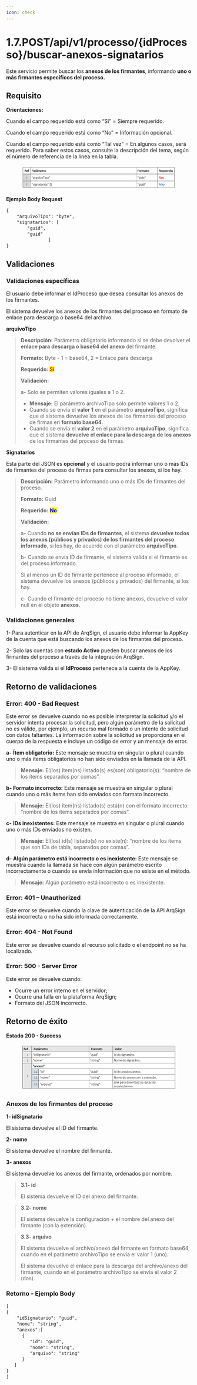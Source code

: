 ```yaml
---
icon: check
---
```


# 1.7.POST/api/v1/processo/{idProcesso}/buscar-anexos-signatarios

Este servicio permite buscar los **anexos de los firmantes**, informando **uno o más firmantes específicos del proceso.**

## **Requisito**

**Orientaciones:**

Cuando el campo requerido está como “Sí” = Siempre requerido.

Cuando el campo requerido está como “No” = Información opcional.

Cuando el campo requerido está como “Tal vez” = En algunos casos, será requerido. Para saber estos casos, consulte la descripción del tema, según el número de referencia de la línea en la tabla.

<figure><img src="../../../../../.gitbook/assets/image (789).png" alt=""><figcaption></figcaption></figure>

**Ejemplo Body Request**

```
{
    "arquivoTipo": "byte",
    "signatarios": [
        "guid",
        "guid"
                ]
}
```

## **Validaciones**

### **Validaciones específicas**

El usuario debe informar el IdProceso que desea consultar los anexos de los firmantes.

El sistema devuelve los anexos de los firmantes del proceso en formato de enlace para descarga o base64 del archivo.

**arquivoTipo**

> **Descripción:** Parámetro obligatorio informando si se debe devolver el **enlace para descarga o base64 del anexo** del firmante.
>
> **Formato:** Byte - 1 = base64, 2 = Enlace para descarga
>
> **Requerido:&#x20;**<mark style="color:red;">**Sí**</mark>
>
> **Validación:**&#x20;
>
> a- Solo se permiten valores iguales a 1 o 2.
>
> * **Mensaje:** El parámetro archivoTipo solo permite valores 1 o 2.
> * Cuando se envía el **valor 1** en el parámetro **arquivoTipo**, significa que el sistema devuelve los anexos de los firmantes del proceso de firmas en **formato base64**.
> * Cuando se envía el **valor 2** en el parámetro **arquivoTipo**, significa que el sistema **devuelve el enlace para la descarga de los anexos** de los firmantes del proceso de firmas.

**Signatarios**

Esta parte del JSON es **opcional** y el usuario podrá informar uno o más IDs de firmantes del proceso de firmas para consultar los anexos, si los hay.

> **Descripción:** Parámetro informando uno o más IDs de firmantes del proceso.
>
> **Formato:** Guid
>
> **Requerido:** <mark style="color:blue;">**No**</mark>
>
> **Validación:**&#x20;
>
> a- Cuando **no se envían IDs de firmantes**, el sistema **devuelve todos los anexos (públicos y privados) de los firmantes del proceso informado**, si los hay, de acuerdo con el parámetro **arquivoTipo**.
>
> b- Cuando se envía ID de firmante, el sistema valida si el firmante es del proceso informado.
>
> Si al menos un ID de firmante pertenece al proceso informado, el sistema devuelve los anexos (públicos y privados) del firmante, si los hay.
>
> c- Cuando el firmante del proceso no tiene anexos, devuelve el valor null en el objeto **anexos**.

### **Validaciones generales**

1- Para autenticar en la API de ArqSign, el usuario debe informar la AppKey de la cuenta que está buscando los anexos de los firmantes del proceso.

2- Solo las cuentas con **estado Activo** pueden buscar anexos de los firmantes del proceso a través de la integración ArqSign.

3- El sistema valida si el **IdProceso** pertenece a la cuenta de la AppKey.

## **Retorno de validaciones**

### **Error: 400 - Bad Request**

Este error se devuelve cuando no es posible interpretar la solicitud y/o el servidor intenta procesar la solicitud, pero algún parámetro de la solicitud no es válido, por ejemplo, un recurso mal formado o un intento de solicitud con datos faltantes. La información sobre la solicitud se proporciona en el cuerpo de la respuesta e incluye un código de error y un mensaje de error.

**a-** **Ítem obligatorio:** Este mensaje se muestra en singular o plural cuando uno o más ítems obligatorios no han sido enviados en la llamada de la API.

> **Mensaje:** El(los) ítem(ns) listado(s) es(son) obligatorio(s): “nombre de los ítems separados por comas”.

**b- Formato incorrecto:** Este mensaje se muestra en singular o plural cuando uno o más ítems han sido enviados con formato incorrecto.

> **Mensaje:** El(los) ítem(ns) listado(s) está(n) con el formato incorrecto: “nombre de los ítems separados por comas”.

**c-** **IDs inexistentes:** Este mensaje se muestra en singular o plural cuando uno o más IDs enviados no existen.

> **Mensaje:** El(los) id(s) listado(s) no existe(n): “nombre de los ítems que son IDs de tabla, separados por comas”.

**d- Algún parámetro está incorrecto o es inexistente:** Este mensaje se muestra cuando la llamada se hace con algún parámetro escrito incorrectamente o cuando se envía información que no existe en el método.

> **Mensaje:** Algún parámetro está incorrecto o es inexistente.

### **Error: 401 – Unauthorized**&#x20;

Este error se devuelve cuando la clave de autenticación de la API ArqSign está incorrecta o no ha sido informada correctamente.

### **Error: 404 - Not Found**

Este error se devuelve cuando el recurso solicitado o el endpoint no se ha localizado.

### **Error: 500 - Server Error**

Este error se devuelve cuando:

* Ocurre un error interno en el servidor;
* Ocurre una falla en la plataforma ArqSign;
* Formato del JSON incorrecto.

## **Retorno de éxito**

**Estado 200 - Success**

<figure><img src="../../../../../.gitbook/assets/image (790).png" alt=""><figcaption></figcaption></figure>

### **Anexos de los firmantes del proceso**

**1- idSignatario**

El sistema devuelve el ID del firmante.

**2- nome**

El sistema devuelve el nombre del firmante.

**3- anexos**

El sistema devuelve los anexos del firmante, ordenados por nombre.

> **3.1- id**
>
> El sistema devuelve el ID del anexo del firmante.

> **3.2- nome**
>
> El sistema devuelve la configuración + el nombre del anexo del firmante (con la extensión).

> **3.3- arquivo**
>
> El sistema devuelve el archivo/anexo del firmante en formato base64, cuando en el parámetro archivoTipo se envía el valor 1 (uno).
>
> El sistema devuelve el enlace para la descarga del archivo/anexo del firmante, cuando en el parámetro archivoTipo se envía el valor 2 (dos).

### Retorno - Ejemplo Body

```
[
{
    "idSignatario": "guid",
    "nome": "string",
    "anexos":[
      {
         "id": "guid",
         "nome": "string",
         "arquivo": "string"
      }
   ]
}
]
```

